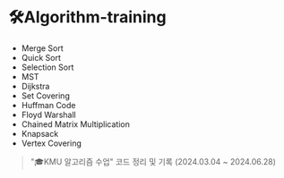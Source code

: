 # 🛠️Algorithm-training
- Merge Sort
- Quick Sort
- Selection Sort
- MST
- Dijkstra
- Set Covering
- Huffman Code
- Floyd Warshall
- Chained Matrix Multiplication
- Knapsack
- Vertex Covering

>"🎓KMU 알고리즘 수업" 코드 정리 및 기록
>(2024.03.04 ~ 2024.06.28)
